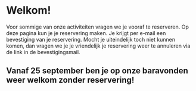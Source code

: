 # **Welkom!**

Voor sommige van onze activiteiten vragen we je vooraf te reserveren.
Op deze pagina kun je je reservering maken.
Je krijgt per e-mail een bevestiging van je reservering.
Mocht je uiteindelijk toch niet kunnen komen, dan vragen we je je vriendelijk je reservering weer te annuleren via de link in de bevestigingsmail.

## Vanaf 25 september ben je op onze baravonden weer welkom zonder reservering!